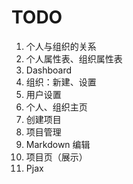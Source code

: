 # TODO

1. 个人与组织的关系
1. 个人属性表、组织属性表
1. Dashboard
2. 组织：新建、设置
3. 用户设置
4. 个人、组织主页
5. 创建项目
6. 项目管理
5. Markdown 编辑
6. 项目页（展示）
6. Pjax
